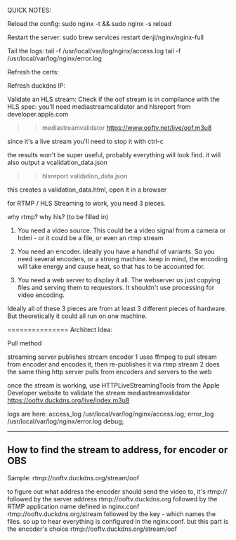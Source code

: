 QUICK NOTES:

Reload the config:
sudo nginx -t && sudo nginx -s reload

Restart the server:
sudo brew services restart denji/nginx/nginx-full

Tail the logs:
tail -f /usr/local/var/log/nginx/access.log
tail -f /usr/local/var/log/nginx/error.log

Refresh the certs:

Refresh duckdns IP:

Validate an HLS stream:
Check if the oof stream is in compliance with the HLS spec:
you'll need mediastreamcalidator and hlsreport from developer.apple.com


>> mediastreamvalidator https://www.ooftv.net/live/oof.m3u8

since it's a live stream you'll need to stop it with ctrl-c

the results won't be super useful, probably everything will look find. it will also output a vcalidation_data.json

>> hlsreport validation_data.json

this creates a validation_data.html, open it in a browser



for RTMP / HLS Streaming to work, you need 3 pieces.

why rtmp? why hls? (to be filled in)

1) You need a video source. This could be a video signal from a camera or hdmi - or it could be a file, or even an rtmp stream

2) You need an encoder. Ideally you have a handful of variants. So you need several encoders, or a strong machine. keep in mind, the encoding will take energy and cause heat, so that has to be accounted for.

3) You need a web server to display it all. The webserver us just copying files and serving them to requestors. It shouldn't use processing for video encoding.

Ideally all of these 3 pieces are from at least 3 different pieces of hardware. But theoretically it could all run on one machine.

===============
Architect Idea:

Pull method


streaming server publishes stream
encoder 1 uses ffmpeg to pull stream from encoder and encodes it, then re-publishes it via rtmp
stream 2 does the same thing
http server pulls from encoders and servers to the web






once the stream is working, use HTTPLiveStreamingTools from the Apple Developer website to validate the stream
mediastreamvalidator https://ooftv.duckdns.org/live/index.m3u8

logs are here:
access_log /usr/local/var/log/nginx/access.log;
      error_log  /usr/local/var/log/nginx/error.log debug;


-----------------------------
How to find the stream to address, for encoder or OBS
------------------------------

Sample:
rtmp://ooftv.duckdns.org/stream/oof

to figure out what address the encoder should send the video to, it's
rtmp://
followed by the server address
rtmp://ooftv.duckdns.org
followed by the RTMP application name defined in nginx.conf
rtmp://ooftv.duckdns.org/stream
followed by the key - which names the files. so up to hear everything is configured in the nginx.conf. but this part is the encoder's choice
rtmp://ooftv.duckdns.org/stream/oof
